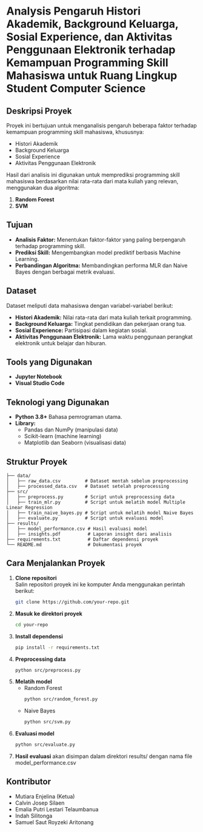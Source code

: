 # Analysis Pengaruh Histori Akademik, Background Keluarga, Sosial Experience, dan Aktivitas Penggunaan Elektronik terhadap Kemampuan Programming Skill Mahasiswa untuk Ruang Lingkup Student Computer Science

## Deskripsi Proyek
Proyek ini bertujuan untuk menganalisis pengaruh beberapa faktor terhadap kemampuan programming skill mahasiswa, khususnya:
- Histori Akademik
- Background Keluarga
- Sosial Experience
- Aktivitas Penggunaan Elektronik

Hasil dari analisis ini digunakan untuk memprediksi programming skill mahasiswa berdasarkan nilai rata-rata dari mata kuliah yang relevan, menggunakan dua algoritma:
1. **Random Forest**
2. **SVM**

## Tujuan
- **Analisis Faktor:** Menentukan faktor-faktor yang paling berpengaruh terhadap programming skill.
- **Prediksi Skill:** Mengembangkan model prediktif berbasis Machine Learning.
- **Perbandingan Algoritma:** Membandingkan performa MLR dan Naive Bayes dengan berbagai metrik evaluasi.

## Dataset
Dataset meliputi data mahasiswa dengan variabel-variabel berikut:
- **Histori Akademik:** Nilai rata-rata dari mata kuliah terkait programming.
- **Background Keluarga:** Tingkat pendidikan dan pekerjaan orang tua.
- **Sosial Experience:** Partisipasi dalam kegiatan sosial.
- **Aktivitas Penggunaan Elektronik:** Lama waktu penggunaan perangkat elektronik untuk belajar dan hiburan.

## Tools yang Digunakan
- **Jupyter Notebook**
- **Visual Studio Code**

## Teknologi yang Digunakan
- **Python 3.8+** Bahasa pemrograman utama.
- **Library:** 
  - Pandas dan NumPy (manipulasi data)
  - Scikit-learn (machine learning)
  - Matplotlib dan Seaborn (visualisasi data)


## Struktur Proyek
    
    ├── data/
    │   ├── raw_data.csv         # Dataset mentah sebelum preprocessing
    │   ├── processed_data.csv   # Dataset setelah preprocessing
    ├── src/
    │   ├── preprocess.py        # Script untuk preprocessing data
    │   ├── train_mlr.py         # Script untuk melatih model Multiple Linear Regression
    │   ├── train_naive_bayes.py # Script untuk melatih model Naive Bayes
    │   ├── evaluate.py          # Script untuk evaluasi model
    ├── results/
    │   ├── model_performance.csv # Hasil evaluasi model
    │   ├── insights.pdf          # Laporan insight dari analisis
    ├── requirements.txt          # Daftar dependensi proyek
    └── README.md                 # Dokumentasi proyek

## Cara Menjalankan Proyek

1. **Clone repositori**  
   Salin repositori proyek ini ke komputer Anda menggunakan perintah berikut:
   ```bash
   git clone https://github.com/your-repo.git
2. **Masuk ke direktori proyek**
   ```bash
   cd your-repo
3. **Install dependensi**
   ```bash
   pip install -r requirements.txt
4. **Preprocessing data**
   ```bash
   python src/preprocess.py
5. **Melatih model**
   - Random Forest
       ```bash
       python src/random_forest.py
    - Naive Bayes
       ```bash
       python src/svm.py
7. **Evaluasi model**
   ```bash
   python src/evaluate.py
8. **Hasil evaluasi** akan disimpan dalam direktori results/ dengan nama file model_performance.csv

## Kontributor
- Mutiara Enjelina (Ketua)
- Calvin Josep Silaen
- Emalia Putri Lestari Telaumbanua
- Indah Silitonga
- Samuel Saut Royzeki Aritonang
